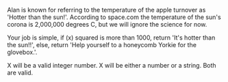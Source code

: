 Alan is known for referring to the temperature of the apple turnover as 'Hotter than the sun!'. According to space.com the temperature of the sun's corona is 2,000,000 degrees C, but we will ignore the science for now.

Your job is simple, if (x) squared is more than 1000, return 'It's hotter than the sun!!', else, return 'Help yourself to a honeycomb Yorkie for the glovebox.'.

X will be a valid integer number.
X will be either a number or a string. Both are valid.